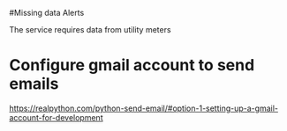 
#Missing data Alerts

The service requires data from utility meters 


# Configure gmail account to send emails

https://realpython.com/python-send-email/#option-1-setting-up-a-gmail-account-for-development
